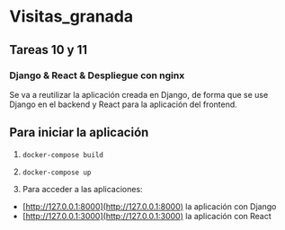 # Visitas_granada

## Tareas 10 y 11  

### Django & React & Despliegue con nginx

Se va a reutilizar la aplicación creada en Django, de forma que se use Django en el backend  y React para la aplicación del frontend.

## Para iniciar la aplicación

1. `docker-compose build`
1. `docker-compose up`

1. Para acceder a las aplicaciones:
  - [http://127.0.0.1:8000](http://127.0.0.1:8000) la aplicación con Django
  - [http://127.0.0.1:3000](http://127.0.0.1:3000) la aplicación con React
